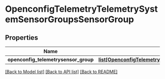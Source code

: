 # OpenconfigTelemetryTelemetrySystemSensorGroupsSensorGroup

## Properties
Name | Type | Description | Notes
------------ | ------------- | ------------- | -------------
**openconfig_telemetrysensor_group** | [**list[OpenconfigTelemetryTelemetrySystemOpenconfigtelemetrytelemetrysystemSensorgroupsSensorgroup]**](OpenconfigTelemetryTelemetrySystemOpenconfigtelemetrytelemetrysystemSensorgroupsSensorgroup.md) |  | [optional] 

[[Back to Model list]](../README.md#documentation-for-models) [[Back to API list]](../README.md#documentation-for-api-endpoints) [[Back to README]](../README.md)


